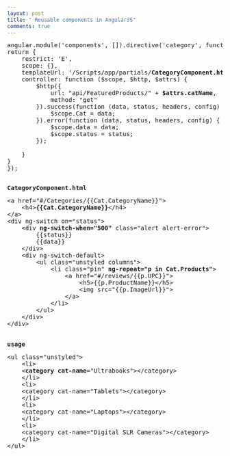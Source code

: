 ```yaml
---
layout: post
title: " Reusable components in AngularJS"
comments: true
---
```

<pre class="brush: js;">angular.module('components', []).directive('category', function () {
return {
    restrict: 'E',
    scope: {},
    templateUrl: '/Scripts/app/partials/<strong>CategoryComponent.html</strong>',
    controller: function ($scope, $http, $attrs) {
        $http({
            url: "api/FeaturedProducts/" + <strong>$attrs.catName</strong>,
            method: "get"
        }).success(function (data, status, headers, config) {
            $scope.Cat = data;
        }).error(function (data, status, headers, config) {
            $scope.data = data;
            $scope.status = status;
        });

    }
}
});</pre>
<pre class="lang-js prettyprint prettyprinted"><br /><strong>CategoryComponent.html</strong></pre>
<pre class="brush: xml;">&lt;a href="#/Categories/{{Cat.CategoryName}}"&gt;
    &lt;h4&gt;<strong>{{Cat.CategoryName}}</strong>&lt;/h4&gt;
&lt;/a&gt;
&lt;div ng-switch on="status"&gt;
    &lt;div <strong>ng-switch-when="500"</strong> class="alert alert-error"&gt;
        {{status}}
        {{data}}
    &lt;/div&gt;
    &lt;div ng-switch-default&gt;
        &lt;ul class="unstyled columns"&gt;
            &lt;li class="pin" <strong>ng-repeat="p in Cat.Products"</strong>&gt;
                &lt;a href="#/reviews/{{p.UPC}}"&gt;
                    &lt;h5&gt;{{p.ProductName}}&lt;/h5&gt;
                    &lt;img src="{{p.ImageUrl}}"&gt;
                &lt;/a&gt;
            &lt;/li&gt;
        &lt;/ul&gt;
    &lt;/div&gt;
&lt;/div&gt;<br /><br /><br /><strong>usage</strong></pre>
<pre class="brush: xml;">&lt;ul class="unstyled"&gt;
    &lt;li&gt;
    &lt;<strong>category</strong> <strong>cat-name</strong>="Ultrabooks"&gt;&lt;/category&gt;
    &lt;/li&gt;
    &lt;li&gt;
    &lt;category cat-name="Tablets"&gt;&lt;/category&gt;
    &lt;/li&gt;
    &lt;li&gt;
    &lt;category cat-name="Laptops"&gt;&lt;/category&gt;
    &lt;/li&gt;
    &lt;li&gt;
    &lt;category cat-name="Digital SLR Cameras"&gt;&lt;/category&gt;
    &lt;/li&gt;<br />&lt;/ul&gt;</pre>
